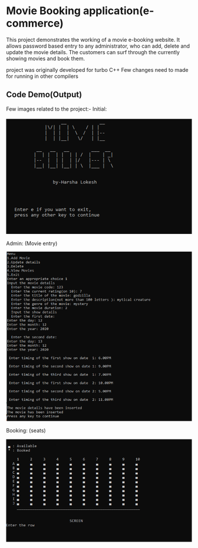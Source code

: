 # Movie Booking application(e-commerce)

This project demonstrates the working of a movie e-booking website.
It allows password based entry to any administrator, who can add, delete and update the movie details.
The customers can surf through the currently showing movies and book them.

project was originally developed for turbo C++
 Few changes need to made for running in other compilers
## Code Demo(Output)
Few images related to the project:-
Initial:

![](images/intro.png)

Admin: (Movie entry)

![](images/addmovie.png)

Booking: (seats)

![](images/seats.png)
